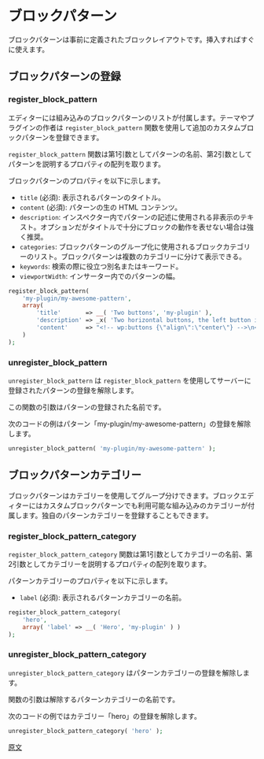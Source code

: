 <!-- 
# Block Patterns
 -->
# ブロックパターン
<!-- 
Block Patterns are predefined block layouts, ready to insert and tweak.
 -->
ブロックパターンは事前に定義されたブロックレイアウトです。挿入すればすぐに使えます。

<!-- 
## Block Patterns Registration
 -->
## ブロックパターンの登録

### register_block_pattern

<!-- 
The editor comes with a list of built-in block patterns. Theme and plugin authors can register addition custom block patterns using the `register_block_pattern` function.

The `register_block_pattern` function receives the name of the pattern as the first argument and an array describing properties of the pattern as the second argument.
 -->
エディターには組み込みのブロックパターンのリストが付属します。テーマやプラグインの作者は `register_block_pattern` 関数を使用して追加のカスタムブロックパターンを登録できます。

`register_block_pattern` 関数は第1引数としてパターンの名前、第2引数としてパターンを説明するプロパティの配列を取ります。
<!-- 
The properties of the block pattern include:
 - `title` (required): A human-readable title for the pattern.
 - `content` (required): Raw HTML content for the pattern.
 - `description`: A visually hidden text used to describe the pattern in the inserter. A description is optional but it is strongly encouraged when the title does not fully describe what the pattern does.
 - `categories`: A list of pattern categories used to group block patterns. Block patterns can be shown on multiple categories.
 - `keywords`: Aliases or keywords that help users discover it while searching.
 - `viewportWidth`: Specify the width of the pattern in the inserter.
 -->
ブロックパターンのプロパティを以下に示します。
 - `title` (必須): 表示されるパターンのタイトル。
 - `content` (必須): パターンの生の HTML コンテンツ。
 - `description`: インスペクター内でパターンの記述に使用される非表示のテキスト。オプションだがタイトルで十分にブロックの動作を表せない場合は強く推奨。
 - `categories`: ブロックパターンのグループ化に使用されるブロックカテゴリーのリスト。ブロックパターンは複数のカテゴリーに分けて表示できる。
 - `keywords`: 検索の際に役立つ別名またはキーワード。
 - `viewportWidth`: インサーター内でのパターンの幅。

```php
register_block_pattern(
	'my-plugin/my-awesome-pattern',
	array(
		'title'       => __( 'Two buttons', 'my-plugin' ),
		'description' => _x( 'Two horizontal buttons, the left button is filled in, and the right button is outlined.', 'Block pattern description', 'my-plugin' ),
		'content'     => "<!-- wp:buttons {\"align\":\"center\"} -->\n<div class=\"wp-block-buttons aligncenter\"><!-- wp:button {\"backgroundColor\":\"very-dark-gray\",\"borderRadius\":0} -->\n<div class=\"wp-block-button\"><a class=\"wp-block-button__link has-background has-very-dark-gray-background-color no-border-radius\">" . esc_html__( 'Button One', 'my-plugin' ) . "</a></div>\n<!-- /wp:button -->\n\n<!-- wp:button {\"textColor\":\"very-dark-gray\",\"borderRadius\":0,\"className\":\"is-style-outline\"} -->\n<div class=\"wp-block-button is-style-outline\"><a class=\"wp-block-button__link has-text-color has-very-dark-gray-color no-border-radius\">" . esc_html__( 'Button Two', 'my-plugin' ) . "</a></div>\n<!-- /wp:button --></div>\n<!-- /wp:buttons -->",
	)
);
```

### unregister_block_pattern
<!-- 
`unregister_block_pattern` allows unregistering a pattern previously registered on the server using `register_block_pattern`.

The function's argument is the registered name of the pattern.

The following code sample unregisters the style named 'my-plugin/my-awesome-pattern':
 -->
`unregister_block_pattern` は `register_block_pattern` を使用してサーバーに登録されたパターンの登録を解除します。

この関数の引数はパターンの登録された名前です。

次のコードの例はパターン「my-plugin/my-awesome-pattern」の登録を解除します。

```php
unregister_block_pattern( 'my-plugin/my-awesome-pattern' );
```
<!-- 
## Block Pattern Categories
 -->
## ブロックパターンカテゴリー
<!-- 
Block patterns can be grouped using categories. The block editor comes with bundled categories you can use on your custom block patterns. You can also register your own pattern categories.
 -->
ブロックパターンはカテゴリーを使用してグループ分けできます。ブロックエディターにはカスタムブロックパターンでも利用可能な組み込みのカテゴリーが付属します。独自のパターンカテゴリーを登録することもできます。

### register_block_pattern_category
<!-- 
The `register_block_pattern_category` function receives the name of the category as the first argument and an array describing properties of the category as the second argument.

The properties of the pattern categories include:
 - `label` (required): A human-readable label for the pattern category.
 -->
`register_block_pattern_category` 関数は第1引数としてカテゴリーの名前、第2引数としてカテゴリーを説明するプロパティの配列を取ります。

パターンカテゴリーのプロパティを以下に示します。
 - `label` (必須): 表示されるパターンカテゴリーの名前。

```php
register_block_pattern_category(
	'hero',
	array( 'label' => __( 'Hero', 'my-plugin' ) )
);
```

### unregister_block_pattern_category
<!-- 
`unregister_block_pattern_category` allows unregistering a pattern category.

The function's argument is the name of the pattern category to unregister.

The following code sample unregisters the category named 'hero':
 -->
`unregister_block_pattern_category` はパターンカテゴリーの登録を解除します。

関数の引数は解除するパターンカテゴリーの名前です。

次のコードの例ではカテゴリー「hero」の登録を解除します。

```php
unregister_block_pattern_category( 'hero' );
```

[原文](https://github.com/WordPress/gutenberg/blob/master/docs/designers-developers/developers/block-api/block-patterns.md)